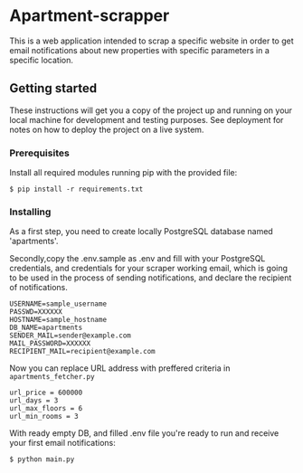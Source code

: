 # Apartment-scrapper

This is a web application intended to scrap a specific website in order to get email notifications about new properties with specific parameters in a specific location.

## Getting started

These instructions will get you a copy of the project up and running on your local machine for development and testing purposes. See deployment for notes on how to deploy the project on a live system.

### Prerequisites

Install all required modules running pip with the provided file:

```
$ pip install -r requirements.txt
```

### Installing

As a first step, you need to create locally PostgreSQL database named 'apartments'.

Secondly,copy the .env.sample as .env and fill with your PostgreSQL credentials, and credentials for your scraper working email, which is going to be used in the process of sending notifications, and declare the recipient of notifications.

```
USERNAME=sample_username
PASSWD=XXXXXX
HOSTNAME=sample_hostname
DB_NAME=apartments
SENDER_MAIL=sender@example.com
MAIL_PASSWORD=XXXXXX
RECIPIENT_MAIL=recipient@example.com
```

Now you can replace URL address with preffered criteria in `apartments_fetcher.py`

```
url_price = 600000
url_days = 3
url_max_floors = 6
url_min_rooms = 3
```


With ready empty DB, and filled .env file you're ready to run and receive your first email notifications:
```
$ python main.py
```



